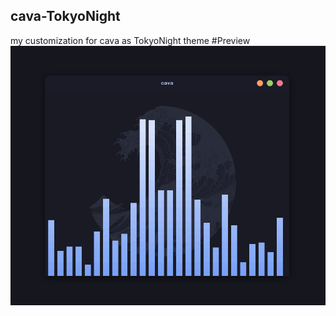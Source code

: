 ## cava-TokyoNight
my customization for cava as TokyoNight theme
#Preview
![Preview "Screenshot"](cavaPreview.png)
